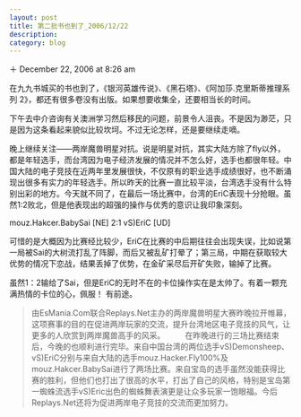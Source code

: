 ```yaml
---
layout: post
title: 第二批书也到了_2006/12/22
description: 
category: blog
---
```


＋ December 22, 2006 at 8:26 am 

在九九书城买的书也到了，《银河英雄传说》、《黑石塔》、《阿加莎.克里斯蒂推理系列 2》，都还有很多卷没有出版。如果想要收集全，还要相当长的时间。

下午去中介咨询有关澳洲学习然后移民的问题，前景令人沮丧。不是因为渺茫，只是因为这条看起来貌似比较坎坷。不过无论怎样，还是要继续走嘀。

晚上继续关注——两岸魔兽明星对抗。说是明星对抗，其实大陆方除了fly以外，都是年轻选手，而台湾因为电子经济发展的情况并不怎么好，选手也都很年轻。中国大陆的电子竞技在近两年里发展很快，不仅原有的职业选手成绩很好，也不断涌现出很多有实力的年轻选手。所以昨天的比赛一直比较平淡，台湾选手没有什么特别出彩的地方。今天就不同了，在最后一场比赛中，台湾的EriC表现十分抢眼。虽然1:2败北，但是他表现出的超强的操作与优秀的意识让我印象深刻。

mouz.Hakcer.BabySai [NE]  2:1  vS)EriC [UD]

可惜的是大概因为比赛经比较少，EriC在比赛的中后期往往会出现失误，比如说第一局被Sai的大树流打乱了阵脚，而后又被乱矿打晕了；第三局，中期在获取较大优势的情况下恋战，结果丢掉了优势，在金矿采尽后开矿失败，输掉了比赛。

虽然1：2输给了Sai，但是EriC的无时不在的卡位操作实在是太帅了。有着一颗充满热情的卡位的心，佩服！
有前途。
> 由EsMania.Com联合Replays.Net主办的两岸魔兽明星大赛昨晚拉开帷幕，这项赛事的目的在促进两岸玩家的交流，提升台湾地区电子竞技的风气，让更多的人欣赏到两岸魔兽高手的风采。
> 　　
> 在昨晚进行的三场比赛结束后，今晚的也顺利进行完毕。来自中国台湾的两位选手vS)Demonsheep、vS)EriC分别与来自大陆的选手mouz.Hacker.Fly100%及mouz.Hakcer.BabySai进行了两场比赛。来自宝岛的选手虽然没能获得比赛的胜利，但他们也打出了很高的水平，打出了自己的风格，特别是宝岛第一蜘蛛流选手vS)Eric出色的蜘蛛舞表演更是让众多玩家一饱眼福。今后Replays.Net还将为促进两岸电子竞技的交流而更加努力。